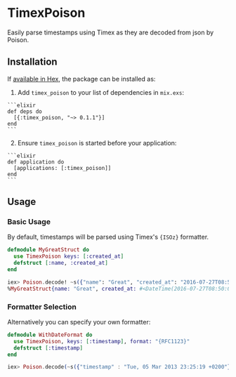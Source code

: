 # TimexPoison

Easily parse timestamps using Timex as they are decoded from json by Poison.

## Installation

If [available in Hex](https://hex.pm/docs/publish), the package can be installed as:

  1. Add `timex_poison` to your list of dependencies in `mix.exs`:

    ```elixir
    def deps do
      [{:timex_poison, "~> 0.1.1"}]
    end
    ```

  2. Ensure `timex_poison` is started before your application:

    ```elixir
    def application do
      [applications: [:timex_poison]]
    end
    ```

## Usage


### Basic Usage

By default, timestamps will be parsed using Timex's `{ISOz}` formatter.

```elixir
defmodule MyGreatStruct do
  use TimexPoison keys: [:created_at]
  defstruct [:name, :created_at]
end

iex> Poison.decode! ~s({"name": "Great", "created_at": "2016-07-27T08:50:08.681Z"}), as: %MyGreatStruct{}
%MyGreatStruct{name: "Great", created_at: #<DateTime(2016-07-27T08:50:08Z)>} 
```

### Formatter Selection

Alternatively you can specify your own formatter:

```elixir
defmodule WithDateFormat do
  use TimexPoison, keys: [:timestamp], format: "{RFC1123}"
  defstruct [:timestamp]
end

iex> Poison.decode(~s({"timestamp" : "Tue, 05 Mar 2013 23:25:19 +0200"}), as: %WithDateFormat{})
```
